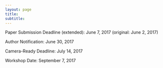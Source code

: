 ```yaml
---
layout: page
title: 
subtitle: 
---
```



Paper Submission Deadline (extended): June 7, 2017 (original: June 2, 2017)

Author Notification: June 30, 2017

Camera-Ready Deadline: July 14, 2017

Workshop Date: September 7, 2017
